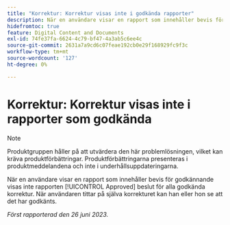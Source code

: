 ```yaml
---
title: "Korrektur: Korrektur visas inte i godkända rapporter"
description: När en användare visar en rapport som innehåller bevis för godkännandebeslut, visar rapporten inte det godkända beslutet för alla godkända korrektur. När användaren tittar på själva korrekturet kan han eller hon se att det har godkänts.
hidefromtoc: true
feature: Digital Content and Documents
exl-id: 74fe37fa-6624-4c79-bf47-4a3ab5c6ee4c
source-git-commit: 2631a7a9cd6c07feae192cb0e29f168929fc9f3c
workflow-type: tm+mt
source-wordcount: '127'
ht-degree: 0%

---
```


# Korrektur: Korrektur visas inte i rapporter som godkända

>[!NOTE]
>
>Produktgruppen håller på att utvärdera den här problemlösningen, vilket kan kräva produktförbättringar. Produktförbättringarna presenteras i produktmeddelandena och inte i underhållsuppdateringarna.

När en användare visar en rapport som innehåller bevis för godkännande visas inte rapporten [!UICONTROL Approved] beslut för alla godkända korrektur. När användaren tittar på själva korrekturet kan han eller hon se att det har godkänts.

_Först rapporterad den 26 juni 2023._
